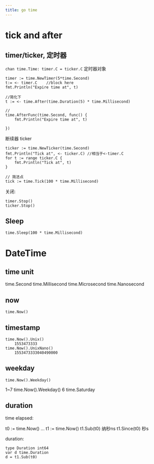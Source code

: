```yaml
---
title: go time
---
```

# tick and after

## timer/ticker, 定时器
`chan time.Time: timer.C = ticker.C`
定时器对象

    timer := time.NewTimer(5*time.Second)
    t:= <- timer.C    //block here
    fmt.Println("Expire time at", t)

    //简化下
    t := <- time.After(time.Duration(5) * time.Millisecond)

    //
    time.AfterFunc(time.Second, func() {
        fmt.Println("Expire time at", t)
		
	})


断续器 ticker

    ticker := time.NewTicker(time.Second)
    fmt.Println("Tick at", <- ticker.C) //相当于<-timer.C
    for t := range ticker.C {
        fmt.Println("Tick at", t)
    }

    // 简洁点
    tick := time.Tick(100 * time.Millisecond)

关闭:

    timer.Stop()
    ticker.Stop()

## Sleep

	time.Sleep(100 * time.Millisecond)

# DateTime
## time unit

  time.Second
  time.Millisecond
  time.Microsecond
  time.Nanosecond

## now

    time.Now()

## timestamp

    time.Now().Unix()
        1553473333
    time.Now().UnixNano()
        1553473333040490000

## weekday

  	time.Now().Weekday()
  1~7
  	time.Now().Weekday()
  6
  	time.Saturday

## duration
time elapsed:

  t0 := time.Now()
  ...
  t1 := time.Now()
  t1.Sub(t0)    纳秒ns
  t1.Since(t0)    秒s

duration:

    type Duration int64
    var d time.Duration
    d = t1.Sub(t0)